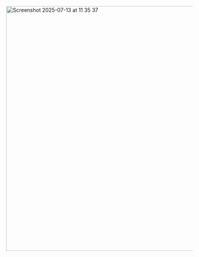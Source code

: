 <img width="611" height="660" alt="Screenshot 2025-07-13 at 11 35 37" src="https://github.com/user-attachments/assets/46979122-57b8-44e0-b732-ef2e05318a2f" />
